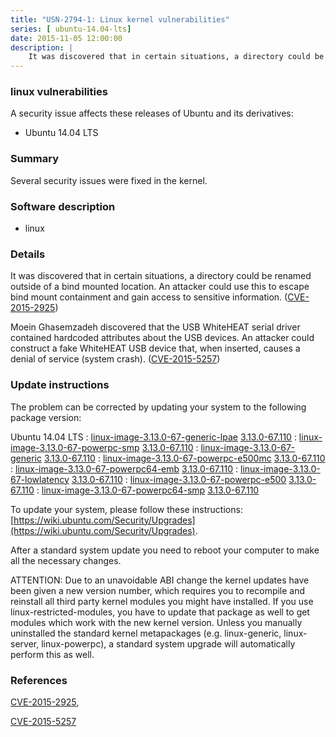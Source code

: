 ```yaml
---
title: "USN-2794-1: Linux kernel vulnerabilities"
series: [ ubuntu-14.04-lts]
date: 2015-11-05 12:00:00
description: |
    It was discovered that in certain situations, a directory could be renamed outside of a bind mounted location. An attacker could use this to escape bind mount containment and gain access to sensitive information. ([CVE-2015-2925](http://people.ubuntu.com/~ubuntu-security/cve/CVE-2015-2925))
--- 
```

 
 


### linux vulnerabilities

A security issue affects these releases of Ubuntu and its derivatives:

* Ubuntu 14.04 LTS

### Summary

Several security issues were fixed in the kernel. 

### Software description

* linux 

### Details

It was discovered that in certain situations, a directory could be renamed outside of a bind mounted location. An attacker could use this to escape bind mount containment and gain access to sensitive information. ([CVE-2015-2925](http://people.ubuntu.com/~ubuntu-security/cve/CVE-2015-2925))

Moein Ghasemzadeh discovered that the USB WhiteHEAT serial driver contained hardcoded attributes about the USB devices. An attacker could construct a fake WhiteHEAT USB device that, when inserted, causes a denial of service (system crash). ([CVE-2015-5257](http://people.ubuntu.com/~ubuntu-security/cve/CVE-2015-5257)) 

### Update instructions

The problem can be corrected by updating your system to the following package version:

Ubuntu 14.04 LTS
 : [linux-image-3.13.0-67-generic-lpae](https://launchpad.net/ubuntu/+source/linux) <span> [3.13.0-67.110](https://launchpad.net/ubuntu/+source/linux/3.13.0-67.110) </span> 
 : [linux-image-3.13.0-67-powerpc-smp](https://launchpad.net/ubuntu/+source/linux) <span> [3.13.0-67.110](https://launchpad.net/ubuntu/+source/linux/3.13.0-67.110) </span> 
 : [linux-image-3.13.0-67-generic](https://launchpad.net/ubuntu/+source/linux) <span> [3.13.0-67.110](https://launchpad.net/ubuntu/+source/linux/3.13.0-67.110) </span> 
 : [linux-image-3.13.0-67-powerpc-e500mc](https://launchpad.net/ubuntu/+source/linux) <span> [3.13.0-67.110](https://launchpad.net/ubuntu/+source/linux/3.13.0-67.110) </span> 
 : [linux-image-3.13.0-67-powerpc64-emb](https://launchpad.net/ubuntu/+source/linux) <span> [3.13.0-67.110](https://launchpad.net/ubuntu/+source/linux/3.13.0-67.110) </span> 
 : [linux-image-3.13.0-67-lowlatency](https://launchpad.net/ubuntu/+source/linux) <span> [3.13.0-67.110](https://launchpad.net/ubuntu/+source/linux/3.13.0-67.110) </span> 
 : [linux-image-3.13.0-67-powerpc-e500](https://launchpad.net/ubuntu/+source/linux) <span> [3.13.0-67.110](https://launchpad.net/ubuntu/+source/linux/3.13.0-67.110) </span> 
 : [linux-image-3.13.0-67-powerpc64-smp](https://launchpad.net/ubuntu/+source/linux) <span> [3.13.0-67.110](https://launchpad.net/ubuntu/+source/linux/3.13.0-67.110) </span> 

To update your system, please follow these instructions: [https://wiki.ubuntu.com/Security/Upgrades](https://wiki.ubuntu.com/Security/Upgrades).

After a standard system update you need to reboot your computer to make all the necessary changes.

ATTENTION: Due to an unavoidable ABI change the kernel updates have been given a new version number, which requires you to recompile and reinstall all third party kernel modules you might have installed. If you use linux-restricted-modules, you have to update that package as well to get modules which work with the new kernel version. Unless you manually uninstalled the standard kernel metapackages (e.g. linux-generic, linux-server, linux-powerpc), a standard system upgrade will automatically perform this as well. 

### References

 
 [CVE-2015-2925](http://people.ubuntu.com/~ubuntu-security/cve/CVE-2015-2925), 

 [CVE-2015-5257](http://people.ubuntu.com/~ubuntu-security/cve/CVE-2015-5257)
 

